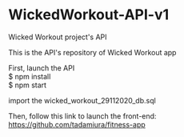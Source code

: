 # WickedWorkout-API-v1
Wicked Workout project's API

This is the API's repository of Wicked Workout app

First, launch the API  
$ npm install  
$ npm start  

import the wicked_workout_29112020_db.sql

Then, follow this link to launch the front-end:  
https://github.com/tadamiura/fitness-app

